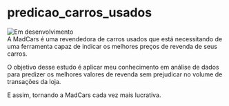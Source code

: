 
# predicao_carros_usados
![Em desenvolvimento](https://img.shields.io/github/license/madmattbr/predicao_carros_usados)  
A MadCars é uma revendedora de carros usados que está necessitando de uma ferramenta capaz de indicar os melhores preços de revenda de seus carros.

O objetivo desse estudo é aplicar meu conhecimento em análise de dados para predizer os melhores valores de revenda sem prejudicar no volume de transações da loja.

E assim, tornando a MadCars cada vez mais lucrativa.
